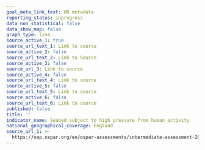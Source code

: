```yaml
---
goal_meta_link_text: UN metadata
reporting_status: inprogress
data_non_statistical: false
data_show_map: false
graph_type: line
source_active_1: true
source_url_text_1: Link to source
source_active_2: false
source_url_text_2: Link to Source
source_active_3: false
source_url_3: Link to source
source_active_4: false
source_url_text_4: Link to source
source_active_5: false
source_url_text_5: Link to source
source_active_6: false
source_url_text_6: Link to source
published: false
title: ''
indicator_name: Seabed subject to high pressure from human activity
national_geographical_coverage: England
source_url_1: >-
  https://oap.ospar.org/en/ospar-assessments/intermediate-assessment-2017/biodiversity-status/habitats/extent-physical-damage-predominant-and-special-habitats/
---
```

